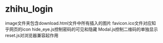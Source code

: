 # zhihu_login
image文件夹包含download.html文件中所有插入的图片
favicon.ico文件对应知乎网页的icon
hide_eye.js控制密码的可见和隐藏
Modal.js控制二维码的单独显示
reset.js对浏览器兼容起作用
